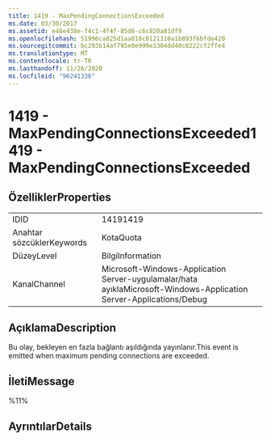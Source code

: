 ```yaml
---
title: 1419 - MaxPendingConnectionsExceeded
ms.date: 03/30/2017
ms.assetid: e48e438e-f4c1-4f4f-85d6-c6c820a81df9
ms.openlocfilehash: 51996ca825d1aa810c8121110a1b893f6bfde420
ms.sourcegitcommit: bc293b14af795e0e999e3304dd40c0222cf2ffe4
ms.translationtype: MT
ms.contentlocale: tr-TR
ms.lasthandoff: 11/26/2020
ms.locfileid: "96241336"
---
```

# <a name="1419---maxpendingconnectionsexceeded"></a><span data-ttu-id="b2b90-102">1419 - MaxPendingConnectionsExceeded</span><span class="sxs-lookup"><span data-stu-id="b2b90-102">1419 - MaxPendingConnectionsExceeded</span></span>

## <a name="properties"></a><span data-ttu-id="b2b90-103">Özellikler</span><span class="sxs-lookup"><span data-stu-id="b2b90-103">Properties</span></span>  
  
|||  
|-|-|  
|<span data-ttu-id="b2b90-104">ID</span><span class="sxs-lookup"><span data-stu-id="b2b90-104">ID</span></span>|<span data-ttu-id="b2b90-105">1419</span><span class="sxs-lookup"><span data-stu-id="b2b90-105">1419</span></span>|  
|<span data-ttu-id="b2b90-106">Anahtar sözcükler</span><span class="sxs-lookup"><span data-stu-id="b2b90-106">Keywords</span></span>|<span data-ttu-id="b2b90-107">Kota</span><span class="sxs-lookup"><span data-stu-id="b2b90-107">Quota</span></span>|  
|<span data-ttu-id="b2b90-108">Düzey</span><span class="sxs-lookup"><span data-stu-id="b2b90-108">Level</span></span>|<span data-ttu-id="b2b90-109">Bilgi</span><span class="sxs-lookup"><span data-stu-id="b2b90-109">Information</span></span>|  
|<span data-ttu-id="b2b90-110">Kanal</span><span class="sxs-lookup"><span data-stu-id="b2b90-110">Channel</span></span>|<span data-ttu-id="b2b90-111">Microsoft-Windows-Application Server-uygulamalar/hata ayıkla</span><span class="sxs-lookup"><span data-stu-id="b2b90-111">Microsoft-Windows-Application Server-Applications/Debug</span></span>|  
  
## <a name="description"></a><span data-ttu-id="b2b90-112">Açıklama</span><span class="sxs-lookup"><span data-stu-id="b2b90-112">Description</span></span>  

 <span data-ttu-id="b2b90-113">Bu olay, bekleyen en fazla bağlantı aşıldığında yayınlanır.</span><span class="sxs-lookup"><span data-stu-id="b2b90-113">This event is emitted when maximum pending connections are exceeded.</span></span>  
  
## <a name="message"></a><span data-ttu-id="b2b90-114">İleti</span><span class="sxs-lookup"><span data-stu-id="b2b90-114">Message</span></span>  

 <span data-ttu-id="b2b90-115">%1</span><span class="sxs-lookup"><span data-stu-id="b2b90-115">1%</span></span>  
  
## <a name="details"></a><span data-ttu-id="b2b90-116">Ayrıntılar</span><span class="sxs-lookup"><span data-stu-id="b2b90-116">Details</span></span>
